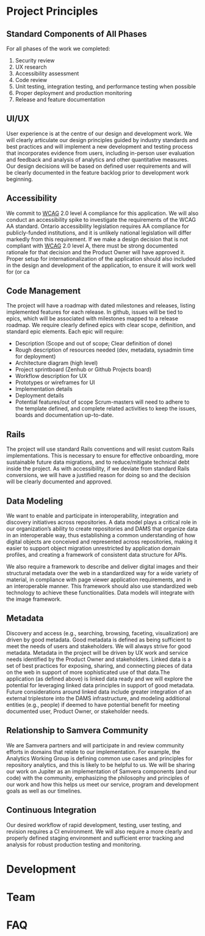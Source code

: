 # Project Principles
## Standard Components of All Phases
For all phases of the work we completed:
1. Security review
2. UX research
3. Accessibility assessment 
4. Code review
5. Unit testing, integration testing, and performance testing when possible
6. Proper deployment and production monitoring
7. Release and feature documentation
## UI/UX
User experience is at the centre of our design and development work. We will clearly articulate our design principles guided by industry standards and best practices and will implement a new development and testing process that incorporates evidence from users, including in-person user evaluation and feedback and analysis of analytics and other quantitative measures. Our design decisions will be based on defined user requirements and will be clearly documented in the feature backlog prior to development work beginning.
## Accessibility
We commit to [WCAG](https://www.w3.org/WAI/WCAG20/quickref/) 2.0 level A compliance for this application. We will also conduct an accessibility spike to investigate the requirements of the WCAG AA standard. Ontario accessibility legislation requires AA compliance for publicly-funded institutions, and it is unlikely national legislation will differ markedly from this requirement. If we make a design decision that is not compliant with [WCAG](https://www.w3.org/WAI/WCAG20/quickref/) 2.0 level A, there must be strong documented rationale for that decision and the Product Owner will have approved it. 
Proper setup for internationalization of the application should also included in the design and development of the application, to ensure it will work well for (or ca
## Code Management
The project will have a roadmap with dated milestones and releases, listing implemented features for each release. In github, issues will be tied to epics, which will be associated with milestones mapped to a release roadmap. We require clearly defined epics with clear scope, definition, and standard epic elements. Each epic will require:
* Description (Scope and out of scope; Clear definition of done)
* Rough description of resources needed (dev, metadata, sysadmin time for deployment)
* Architecture diagram (high level) 
* Project sprintboard (Zenhub or Github Projects board)
* Workflow description for UX
* Prototypes or wireframes for UI
* Implementation details 
* Deployment details
* Potential features/out of scope
Scrum-masters will need to adhere to the template defined, and complete related activities to keep the issues, boards and documentation up-to-date. 
## Rails
The project will use standard Rails conventions and will resist custom Rails implementations. This is necessary to ensure for effective onboarding, more sustainable future data migrations, and to reduce/mitigate technical debt inside the project. As with accessibility, if we deviate from standard Rails conversions, we will have a justified reason for doing so and the decision will be clearly documented and approved.
## Data Modeling
We want to enable and participate in interoperability, integration and discovery initiatives across repositories. A data model plays a critical role in our organization’s ability to create repositories and DAMS that organize data in an interoperable way, thus establishing a common understanding of how digital objects are conceived and represented across repositories, making it easier to support object migration unrestricted by application domain profiles, and creating a framework of consistent data structure for APIs.
 
We also require a framework to describe and deliver digital images and their structural metadata over the web in a standardized way for a wide variety of material, in compliance with page viewer application requirements, and in an interoperable manner. This framework should also use standardized web technology to achieve these functionalities. Data models will integrate with the image framework. 
## Metadata
Discovery and access (e.g., searching, browsing, faceting, visualization) are driven by good metadata. Good metadata is defined as being sufficient to meet the needs of users and stakeholders. We will always strive for good metadata.
Metadata in the project will be driven by UX work and service needs identified by the Product Owner and stakeholders. 
Linked data is a set of best practices for exposing, sharing, and connecting pieces of data on the web in support of more sophisticated use of that data.The application (as defined above) is linked data ready and we will explore the potential for leveraging linked data principles in support of good metadata. 
Future considerations around linked data include greater integration of an external triplestore into the DAMS infrastructure, and modeling additional entities (e.g., people) if deemed to have potential benefit for meeting documented user, Product Owner, or stakeholder needs.
## Relationship to Samvera Community
We are Samvera partners and will participate in and review community efforts in domains that relate to our implementation. For example, the Analytics Working Group is defining common use cases and principles for repository analytics, and this is likely to be helpful to us. We will be sharing our work on Jupiter as an implementation of Samvera components (and our code) with the community, emphasizing the philosophy and principles of our work and how this helps us meet our service, program and development goals as well as our timelines. 
## Continuous Integration
Our desired workflow of rapid development, testing, user testing, and revision requires a CI environment. We will also require a more clearly and properly defined staging environment and sufficient error tracking and analysis for robust production testing and monitoring. 
# Development

# Team

# FAQ 

